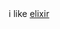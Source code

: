<div align="center">
i like <a href="https://elixir-lang.org/">elixir</a>
</div><div align="center">
